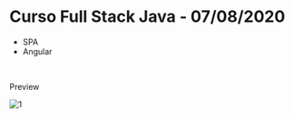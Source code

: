 # Curso Full Stack Java - 07/08/2020
<ul>
  <li>SPA</li>
  <li>Angular</li>
</ul>
<br>
<p>Preview</p>
<img src="https://i.ibb.co/gTdxyvs/1.png" alt="1" border="0">
